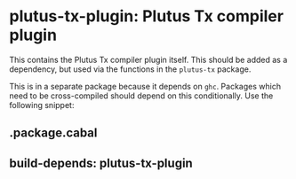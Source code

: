 # plutus-tx-plugin: Plutus Tx compiler plugin

This contains the Plutus Tx compiler plugin itself. This should
be added as a dependency, but used via the functions in the
`plutus-tx` package.

This is in a separate package because it depends on `ghc`. Packages
which need to be cross-compiled should depend on this conditionally.
Use the following snippet:

.package.cabal
----
build-depends: plutus-tx-plugin
----
